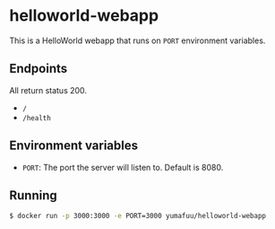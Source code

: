 # helloworld-webapp

This is a HelloWorld webapp that runs on `PORT` environment variables.

## Endpoints

All return status 200.

- `/`
- `/health`

## Environment variables

- `PORT`: The port the server will listen to. Default is 8080.

## Running

```bash
$ docker run -p 3000:3000 -e PORT=3000 yumafuu/helloworld-webapp
```
